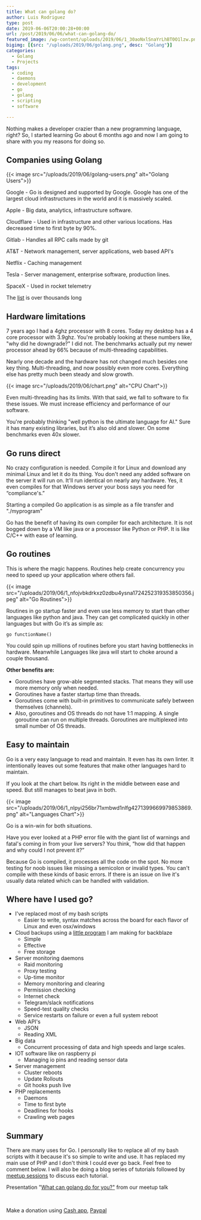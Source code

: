 ```yaml
---
title: What can golang do?
author: Luis Rodriguez
type: post
date: 2019-06-06T20:00:28+00:00
url: /post/2019/06/06/what-can-golang-do/
featured_image: /wp-content/uploads/2019/06/1_30aoNxlSnaYrLhBT0O1lzw.png
bigimg: [{src: "/uploads/2019/06/golang.png", desc: "Golang"}]
categories:
  - Golang
  - Projects
tags:
  - coding
  - daemons
  - development
  - go
  - golang
  - scripting
  - software

---
```


Nothing makes a developer crazier than a new programming language, right? So, I started learning Go about 6 months ago and now I am going to share with you my reasons for doing so.

<!--more-->

## Companies using Golang

{{< image src="/uploads/2019/06/golang-users.png" alt="Golang Users">}}

Google - Go is designed and supported by Google. Google has one of the largest cloud infrastructures in the world and it is massively scaled.

Apple - Big data, analytics, infrastructure software.

Cloudflare - Used in infrastructure and other various locations. Has decreased time to first byte by 90%.

Gitlab - Handles all RPC calls made by git

AT&T - Network management, server applications, web based API's

Netflix - Caching management

Tesla - Server management, enterprise software, production lines.

SpaceX - Used in rocket telemetry

The [list](https://github.com/golang/go/wiki/GoUsers) is over thousands long

## Hardware limitations

7 years ago I had a 4ghz processor with 8 cores. Today my desktop has a 4 core processor with 3.9ghz. You're probably looking at these numbers like, "why did he downgrade?" I did not. The benchmarks actually put my newer processor ahead by 66% because of multi-threading capabilities.

Nearly one decade and the hardware has not changed much besides one key thing. Multi-threading, and now possibly even more cores. Everything else has pretty much been steady and slow growth.

{{< image src="/uploads/2019/06/chart.png" alt="CPU Chart">}}

Even multi-threading has its limits. With that said, we fall to software to fix these issues. We must increase efficiency and performance of our software.

You're probably thinking "well python is the ultimate language for AI." Sure it has many existing libraries, but it’s also old and slower. On some benchmarks even 40x slower.

## Go runs direct

No crazy configuration is needed. Compile it for Linux and download any minimal Linux and let it do its thing. You don't need any added software on the server it will run on. It'll run identical on nearly any hardware. Yes, it even compiles for that Windows server your boss says you need for “compliance's.”

Starting a compiled Go application is as simple as a file transfer and "./myprogram"

Go has the benefit of having its own compiler for each architecture. It is not bogged down by a VM like java or a processor like Python or PHP. It is like C/C++ with ease of learning.

## Go routines

This is where the magic happens. Routines help create concurrency you need to speed up your application where others fail.

{{< image src="/uploads/2019/06/1_nfojvbkdrkxz0zdbu4ysna1724252319353850356.jpeg" alt="Go Routines">}}

Routines in go startup faster and even use less memory to start than other languages like python and java. They can get complicated quickly in other languages but with Go it’s as simple as:

```go functionName()```

You could spin up millions of routines before you start having bottlenecks in hardware. Meanwhile Languages like java will start to choke around a couple thousand.

**Other benefits are:**

 - Goroutines have grow-able segmented stacks. That means they will use more memory only when needed.
 - Goroutines have a faster startup time than threads.
 - Goroutines come with built-in primitives to communicate safely between themselves (channels).
 - Also, goroutines and OS threads do not have 1:1 mapping. A single goroutine can run on multiple threads. Goroutines are multiplexed into small number of OS threads.

## Easy to maintain

Go is a very easy language to read and maintain. It even has its own linter. It intentionally leaves out some features that make other languages hard to maintain.

If you look at the chart below. Its right in the middle between ease and speed. But still manages to beat java in both.


{{< image src="/uploads/2019/06/1_nlpyi256br71xmbwd1nlfg4271399669979853869.png" alt="Languages Chart">}}

Go is a win-win for both situations.

Have you ever looked at a PHP error file with the giant list of warnings and fatal's coming in from your live servers? You think, “how did that happen and why could I not prevent it?”

Because Go is compiled, it processes all the code on the spot. No more testing for noob issues like missing a semicolon or invalid types. You can't compile with these kinds of basic errors. If there is an issue on live it's usually data related which can be handled with validation.

## Where have I used go?

  * I've replaced most of my bash scripts 
      * Easier to write, syntax matches across the board for each flavor of Linux and even osx/windows
  * Cloud backups using a [little program](https://github.com/SiloCityLabs/B2Backup) I am making for backblaze 
      * Simple
      * Effective
      * Free storage
  * Server monitoring daemons 
      * Raid monitoring
      * Proxy testing
      * Up-time monitor
      * Memory monitoring and clearing
      * Permission checking
      * Internet check
      * Telegram/slack notifications
      * Speed-test quality checks
      * Service restarts on failure or even a full system reboot
  * Web API's 
      * JSON
      * Reading XML
  * Big data 
      * Concurrent processing of data and high speeds and large scales.
  * IOT software like on raspberry pi 
      * Managing io pins and reading sensor data
  * Server management 
      * Cluster reboots
      * Update Rollouts
      * Git hooks push live
  * PHP replacements 
      * Daemons
      * Time to first byte
      * Deadlines for hooks
      * Crawling web pages

## Summary

There are many uses for Go. I personally like to replace all of my bash scripts with it because it's so simple to write and use. It has replaced my main use of PHP and I don't think I could ever go back. Feel free to comment below. I will also be doing a blog series of tutorials followed by [meetup sessions](https://www.meetup.com/Buffalo-GoLang-Meetup-Group/) to discuss each tutorial.

Presentation "[What can golang do for you?"](/uploads/2019/06/What-can-golang-do-for-you.pptx) from our meetup talk

&nbsp;

Make a donation using [Cash app](https://cash.me/%24ldrrp/10), [Paypal](https://www.paypal.me/ldrrp/10)
